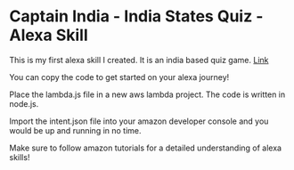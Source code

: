 # Captain India - India States Quiz - Alexa Skill

This is my first alexa skill I created. It is an india based quiz game. [Link](https://www.amazon.in/Captain-India-States-Quiz/dp/B077NMGT4R/)

You can copy the code to get started on your alexa journey!

Place the lambda.js file in a new aws lambda project. The code is written in node.js.

Import the intent.json file into your amazon developer console and you would be up and running in no time.

Make sure to follow amazon tutorials for a detailed understanding of alexa skills!
